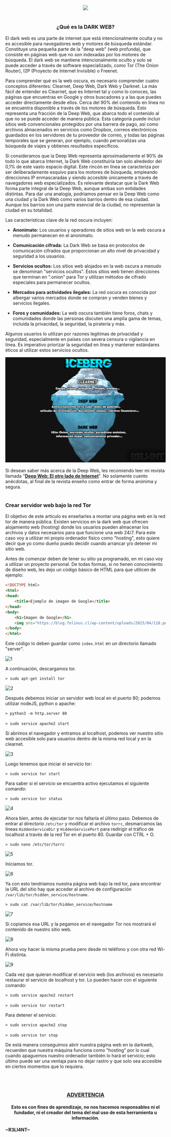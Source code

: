 <p align="center">
  <a href="https://github.com/DenverCoder1/readme-typing-svg"><img src="https://readme-typing-svg.herokuapp.com?color=13F700&width=550&lines=Crear+servidor+bajo+la+red+tor+DARK+WEB"></a>
</p>

<h1 align="center"></h1>

<h3 align="center">¿Qué es la DARK WEB?</h3>


El dark web es una parte de internet que está intencionalmente oculta y no es accesible para navegadores web y motores de búsqueda estándar. Constituye una pequeña parte de la "deep web" (web profunda), que consiste en páginas web que no son indexadas por los motores de búsqueda. El dark web se mantiene intencionalmente oculto y solo se puede acceder a través de software especializado, como Tor (The Onion Router), I2P (Proyecto de Internet Invisible) o Freenet.

Para comprender qué es la web oscura, es necesario comprender cuatro conceptos diferentes: Clearnet, Deep Web, Dark Web y Darknet. La más fácil de entender es Clearnet, que es Internet tal y como lo conoces, las páginas que encuentras en Google y otros buscadores y a las que puedes acceder directamente desde ellos. Cerca del 90% del contenido en línea no se encuentra disponible a través de los motores de búsqueda. Esto representa una fracción de la Deep Web, que abarca todo el contenido al que no se puede acceder de manera pública. Esta categoría puede incluir sitios web convencionales protegidos por una barrera de pago, así como archivos almacenados en servicios como Dropbox, correos electrónicos guardados en los servidores de tu proveedor de correo, y todas las páginas temporales que se generan, por ejemplo, cuando personalizas una búsqueda de viajes y obtienes resultados específicos.

Si consideramos que la Deep Web representa aproximadamente el 90% de todo lo que abarca Internet, la Dark Web constituiría tan solo alrededor del 0,1% de este vasto espacio digital. Este rincón en línea se caracteriza por ser deliberadamente esquivo para los motores de búsqueda, empleando direcciones IP enmascaradas y siendo accesible únicamente a través de navegadores web especializados. Es relevante destacar que la Dark Web forma parte integral de la Deep Web, aunque ambas son entidades distintas. Para dar una analogía, podríamos pensar en la Deep Web como una ciudad y la Dark Web como varios barrios dentro de esa ciudad. Aunque los barrios son una parte esencial de la ciudad, no representan la ciudad en su totalidad.

Las características clave de la red oscura incluyen:

- **Anonimato:** Los usuarios y operadores de sitios web en la web oscura a menudo permanecen en el anonimato.

- **Comunicación cifrada:** La Dark Web se basa en protocolos de comunicación cifrados que proporcionan un alto nivel de privacidad y seguridad a los usuarios.

- **Servicios ocultos:** Los sitios web alojados en la web oscura a menudo se denominan "servicios ocultos". Estos sitios web tienen direcciones que terminan en ".onion" para Tor y utilizan métodos de cifrado especiales para permanecer ocultos.

- **Mercados para actividades ilegales:** La red oscura es conocida por albergar varios mercados donde se compran y venden bienes y servicios ilegales.

- **Foros y comunidades:** La web oscura también tiene foros, chats y comunidades donde las personas discuten una amplia gama de temas, incluida la privacidad, la seguridad, la piratería y más.

Algunos usuarios lo utilizan por razones legítimas de privacidad y seguridad, especialmente en países con severa censura o vigilancia en línea. Es imperativo priorizar la seguridad en línea y mantener estándares éticos al utilizar estos servicios ocultos.

<p align="center">
  <img src="https://raw.githubusercontent.com/R3LI4NT/articulos/main/Seguridad/Anonimato/GNU-Linux/img/icebergWeb.png">
</p>

Si desean saber más acerca de la Deep Web, les recomiendo leer mi revista llamada "<a href="https://github.com/R3LI4NT/Deep-Web">**Deep Web: El otro lado de Internet**</a>". No solamente cuento anécdotas, al final de la revista enseño como entrar de forma anónima y segura.

<h1 align="center"></h1>

### Crear servidor web bajo la red Tor

El objetivo de este artículo es enseñarles a montar una página web en la red tor de manera pública. Existen servicios en la dark web que ofrecen alojamiento web (hosting) donde los usuarios pueden almacenar los archivos y datos necesarios para que funcione una web 24/7. Para este caso voy a utilizar mi propio ordenador físico como "hosting", esto quiere decir que yo como dueño puedo decidir cuando arrancar y/o detener mi sitio web.

Antes de comenzar deben de tener su sitio ya programado, en mi caso voy a utilizar un proyecto personal. De todas formas, si no tienen conocimiento de diseño web, les dejo un código básico de HTML para que utilicen de ejemplo:

```html
<!DOCTYPE html>
<html>
<head>
    <title>Ejemplo de imagen de Google</title>
</head>
<body>
    <h1>Imagen de Google</h1>
    <img src="https://blog.felinus.cl/wp-content/uploads/2023/04/118.png" alt="Imagen de Google">
</body>
</html>
```

Este código lo deben guardar como `index.html` en un directorio llamado "server". 

![1](https://github.com/R3LI4NT/articulos/assets/75953873/08b4944e-4740-4046-aaad-2162c62d28b1)

A continuación, descargamos tor.

```
> sudo apt-get install tor
```

![2](https://github.com/R3LI4NT/articulos/assets/75953873/726b5a05-b91e-4365-86e3-6cda615eb7c4)

Después debemos iniciar un servidor web local en el puerto 80; podemos utilizar nodeJS, python o apache:

```
> python3 -m http.server 80

> sudo service apache2 start
```

Si abrimos el navegador y entramos al localhost, podemos ver nuestro sitio web accesible solo para usuarios dentro de la misma red local y en la clearnet.

![3](https://github.com/R3LI4NT/articulos/assets/75953873/73292d7a-b146-469f-baa9-d9e6348fe821)

Luego tenemos que iniciar el servicio tor:

```
> sudo service tor start
```

Para saber si el servicio se encuentra activo ejecutamos el siguiente comando:

```
> sudo service tor status
```

![4](https://github.com/R3LI4NT/articulos/assets/75953873/25806063-81d2-4bdc-9f78-7cef0301ec69)

Ahora bien, antes de ejecutar tor nos faltaría el último paso. Debemos de entrar al directorio `/etc/tor` y modificar el archivo `torrc`, desmarcamos las líneas `HiddenServiceDir` y `HiddenServicePort` para redirigir el tráfico de localhost a través de la red Tor en el puerto 80. Guardar con CTRL + O.

```
> sudo nano /etc/tor/torrc
```

![5](https://github.com/R3LI4NT/articulos/assets/75953873/157a2670-7fd7-4567-a406-8e94c2d80415)

Iniciamos tor.

![6](https://github.com/R3LI4NT/articulos/assets/75953873/18aa62b7-2362-4de0-9c85-40055ef3d925)

Ya con esto tendríamos nuestra página web bajo la red tor, para encontrar la URL del sitio hay que acceder al archivo de configuración `/var/lib/tor/hidden_service/hostname`.

```
> sudo cat /var/lib/tor/hidden_service/hostname
```

![7](https://github.com/R3LI4NT/articulos/assets/75953873/9cf563c1-ee2e-495e-9911-a34c4ca95c50)

Si copiamos esa URL y la pegamos en el navegador Tor nos mostrará el contenido de nuestro sitio web.

![8](https://github.com/R3LI4NT/articulos/assets/75953873/56eefee5-7292-4500-bc2e-22cdc36f774f)

Ahora voy hacer la misma prueba pero desde mi teléfono y con otra red Wi-Fi distinta.

![9](https://github.com/R3LI4NT/articulos/assets/75953873/edc5d579-78f2-487a-8e39-4262a5407d8e)

Cada vez que quieran modificar el servicio web (los archivos) es necesario restaurar el servicio de localhost y tor. Lo pueden hacer con el siguiente comando:

```
> sudo service apache2 restart

> sudo service tor restart
```

Para detener el servicio:

```
> sudo service apache2 stop

> sudo service tor stop
```

De está manera conseguimos abrir nuestra página web en la darkweb, recuerden que nuestra máquina funciona como "hosting" por lo cual cuando apaguemos nuestro ordenador también lo hará el servicio; esto último puede ser una ventaja para no dejar rastro y que solo sea accesible en ciertos momentos que lo requiera.

</br>

<h1 align="center"></h1>

<h3 align="center"><ins>ADVERTENCIA<ins></h3>

<h4 align="center">Esto es con fines de aprendizaje, no nos hacemos responsables ni el fundador, ni el creador del tema del mal uso de esta herramienta u información.</h4>



#### ~R3LI4NT~
